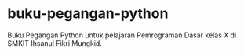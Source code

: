 # buku-pegangan-python
Buku Pegangan Python untuk pelajaran Pemrograman Dasar kelas X di SMKIT Ihsanul Fikri Mungkid.

